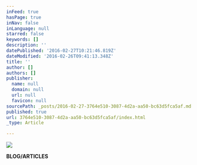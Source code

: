```yaml
---
inFeed: true
hasPage: true
inNav: false
inLanguage: null
starred: false
keywords: []
description: ''
datePublished: '2016-02-27T10:21:46.819Z'
dateModified: '2016-02-26T09:41:13.348Z'
title: ''
author: []
authors: []
publisher:
  name: null
  domain: null
  url: null
  favicon: null
sourcePath: _posts/2016-02-27-3764e510-3087-4d2a-aa50-bc63d5fca5af.md
published: true
url: 3764e510-3087-4d2a-aa50-bc63d5fca5af/index.html
_type: Article

---
```

![](https://the-grid-user-content.s3-us-west-2.amazonaws.com/21c701be-df90-47d2-b28e-e86ae23157b6.jpg)

**BLOG/ARTICLES**
